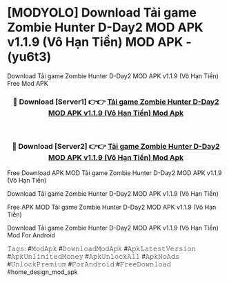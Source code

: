 # [MODYOLO] Download Tải game Zombie Hunter D-Day2 MOD APK v1.1.9 (Vô Hạn Tiền) MOD APK - (yu6t3)
Download Tải game Zombie Hunter D-Day2 MOD APK v1.1.9 (Vô Hạn Tiền) Free Mod APK

<div align="center">
<h3>🔴 Download [Server1] 👉👉 <a href="https://apk-comot.site?title=Tải_game_Zombie_Hunter_D-Day2_MOD_APK_v1.1.9_(Vô_Hạn_Tiền)">Tải game Zombie Hunter D-Day2 MOD APK v1.1.9 (Vô Hạn Tiền) Mod Apk</a></h3><br>

<h3>🔴 Download [Server2] 👉👉 <a href="https://apk-comot.site?title=Tải_game_Zombie_Hunter_D-Day2_MOD_APK_v1.1.9_(Vô_Hạn_Tiền)">Tải game Zombie Hunter D-Day2 MOD APK v1.1.9 (Vô Hạn Tiền) Mod Apk</a></h3>
</div>


Free Download APK MOD Tải game Zombie Hunter D-Day2 MOD APK v1.1.9 (Vô Hạn Tiền)

Download Tải game Zombie Hunter D-Day2 MOD APK v1.1.9 (Vô Hạn Tiền) 

Free APK MOD Tải game Zombie Hunter D-Day2 MOD APK v1.1.9 (Vô Hạn Tiền) 

Download Tải game Zombie Hunter D-Day2 MOD APK v1.1.9 (Vô Hạn Tiền) Mod For Android

𝚃𝚊𝚐𝚜: #𝙼𝚘𝚍𝙰𝚙𝚔 #𝙳𝚘𝚠𝚗𝚕𝚘𝚊𝚍𝙼𝚘𝚍𝙰𝚙𝚔 #𝙰𝚙𝚔𝙻𝚊𝚝𝚎𝚜𝚝𝚅𝚎𝚛𝚜𝚒𝚘𝚗 #𝙰𝚙𝚔𝚄𝚗𝚕𝚒𝚖𝚒𝚝𝚎𝚍𝙼𝚘𝚗𝚎𝚢 #𝙰𝚙𝚔𝚄𝚗𝚕𝚘𝚌𝚔𝙰𝚕𝚕 #𝙰𝚙𝚔𝙽𝚘𝙰𝚍𝚜 #𝚄𝚗𝚕𝚘𝚌𝚔𝙿𝚛𝚎𝚖𝚒𝚞𝚖 #𝙵𝚘𝚛𝙰𝚗𝚍𝚛𝚘𝚒𝚍 #𝙵𝚛𝚎𝚎𝙳𝚘𝚠𝚗𝚕𝚘𝚊𝚍 #home_design_mod_apk